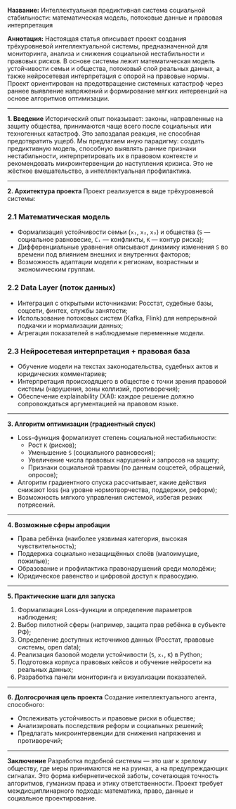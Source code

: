 **Название:**
Интеллектуальная предиктивная система социальной стабильности: математическая модель, потоковые данные и правовая интерпретация

**Аннотация:**
Настоящая статья описывает проект создания трёхуровневой интеллектуальной системы, предназначенной для мониторинга, анализа и снижения социальной нестабильности и правовых рисков. В основе системы лежит математическая модель устойчивости семьи и общества, потоковый слой реальных данных, а также нейросетевая интерпретация с опорой на правовые нормы. Проект ориентирован на предотвращение системных катастроф через раннее выявление напряжений и формирование мягких интервенций на основе алгоритмов оптимизации.

---

**1. Введение**
Исторический опыт показывает: законы, направленные на защиту общества, принимаются чаще всего после социальных или техногенных катастроф. Это запоздалая реакция, не способная предотвратить ущерб. Мы предлагаем иную парадигму: создать предиктивную модель, способную выявлять ранние признаки нестабильности, интерпретировать их в правовом контексте и рекомендовать микроинтервенции до наступления кризиса. Это не жёсткое вмешательство, а интеллектуальная профилактика.

---

**2. Архитектура проекта**
Проект реализуется в виде трёхуровневой системы:

### 2.1 Математическая модель
- Формализация устойчивости семьи (`x₁`, `x₂`, `x₃`) и общества (`S` — социальное равновесие, `Cᵢ` — конфликты, `K` — контур риска);
- Дифференциальные уравнения описывают динамику изменения `S` во времени под влиянием внешних и внутренних факторов;
- Возможность адаптации модели к регионам, возрастным и экономическим группам.

### 2.2 Data Layer (поток данных)
- Интеграция с открытыми источниками: Росстат, судебные базы, соцсети, финтех, службы занятости;
- Использование потоковых систем (Kafka, Flink) для непрерывной подкачки и нормализации данных;
- Агрегация показателей в наблюдаемые переменные модели.

### 2.3 Нейросетевая интерпретация + правовая база
- Обучение модели на текстах законодательства, судебных актов и юридических комментариев;
- Интерпретация происходящего в обществе с точки зрения правовой системы (нарушения, зоны коллизий, противоречия);
- Обеспечение explainability (XAI): каждое решение должно сопровождаться аргументацией на правовом языке.

---

**3. Алгоритм оптимизации (градиентный спуск)**
- Loss-функция формализует степень социальной нестабильности:
  - Рост `K` (рисков);
  - Уменьшение `S` (социального равновесия);
  - Увеличение числа правовых нарушений и запросов на защиту;
  - Признаки социальной травмы (по данным соцсетей, обращений, опросов);
- Алгоритм градиентного спуска рассчитывает, какие действия снижают loss (на уровне нормотворчества, поддержки, реформ);
- Возможность мягкого управления системой, избегая резких потрясений.

---

**4. Возможные сферы апробации**
- Права ребёнка (наиболее уязвимая категория, высокая чувствительность);
- Поддержка социально незащищённых слоёв (малоимущие, пожилые);
- Образование и профилактика правонарушений среди молодёжи;
- Юридическое равенство и цифровой доступ к правосудию.

---

**5. Практические шаги для запуска**
1. Формализация Loss-функции и определение параметров наблюдения;
2. Выбор пилотной сферы (например, защита прав ребёнка в субъекте РФ);
3. Определение доступных источников данных (Росстат, правовые системы, open data);
4. Реализация базовой модели устойчивости (`S`, `xᵢ`, `K`) в Python;
5. Подготовка корпуса правовых кейсов и обучение нейросети на реальных данных;
6. Разработка панели мониторинга и визуализации показателей.

---

**6. Долгосрочная цель проекта**
Создание интеллектуального агента, способного:
- Отслеживать устойчивость и правовые риски в обществе;
- Анализировать последствия реформ и социальных решений;
- Предлагать микроинтервенции для снижения напряжения и противоречий;

---

**Заключение**
Разработка подобной системы — это шаг к зрелому обществу, где меры принимаются не на руинах, а на предупреждающих сигналах. Это форма кибернетической заботы, сочетающая точность алгоритмов, гуманизм права и этику ответственности. Проект требует междисциплинарного подхода: математика, право, данные и социальное проектирование.

